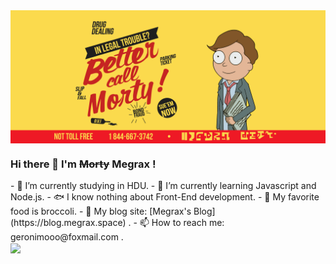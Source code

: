 <img align="center" src="https://github.com/Megrax/Megrax/blob/main/bettercallmorty.PNG" />

### Hi there 👋 I'm <strong><del>Morty</del></strong> Megrax !

<!--
**Megrax/Megrax** is a ✨ _special_ ✨ repository because its `README.md` (this file) appears on your GitHub profile.

Here are some ideas to get you started:

- 🔭 I’m currently working on ...
- 🌱 I’m currently learning ...
- 👯 I’m looking to collaborate on ...
- 🤔 I’m looking for help with ...
- 💬 Ask me about ...
- 📫 How to reach me: ...
- 😄 Pronouns: ...
- ⚡ Fun fact: ...
-->

<div style="display:inline-block;">
- 🎒 I’m currently studying in HDU. 
- 🌱 I’m currently learning Javascript and Node.js. 
- 🐟 I know nothing about Front-End development.
- 🥦 My favorite food is broccoli.
- 📌 My blog site: [Megrax's Blog](https://blog.megrax.space) .
- 📫 How to reach me:  geronimooo@foxmail.com .
</div>

<a href="https://github.com/Megrax/github-readme-stats">
  <img align="center" src="https://github-readme-stats.vercel.app/api/top-langs/?username=Megrax" />
</a>
